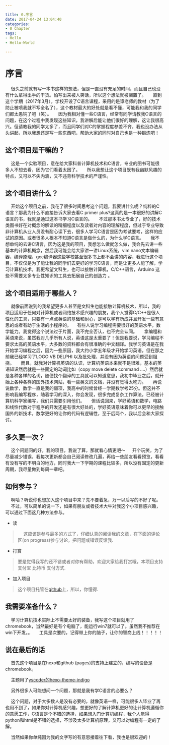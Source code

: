 ```yaml
---
 
title: 0.序言
date: 2017-04-24 13:04:40
categories: 
- 0 Chapter
tags: 
- Hello 
- Hello-World

---
```



# 序言

&emsp; 很久之前就有写一本书这样的想法，但是一直没有充足的时间，而且自己也没有什么拿得出手的干货。怕写出来被人笑话，所以这个想法就被搁置了。
&emsp; 直到这个学期（2017年3月），学校开设了C语言课程，采用的是谭老师的教材（为了防止被喷我就不写全名了），这个教材最大的好处就是看不懂，可能我和我的同学们都太愚钝了吧（笑）。
&emsp; 因为我相对懂一些C语言，经常有同学请教我C语言的问题，在这个过程中我发现这些知识，我讲解后能让他们很好的理解，这让我很高兴。但请教我的同学太多了，而且同学们对C的掌握程度参差不齐，我也没办法从头讲起，所以我想还是写一些东西吧，帮助大家的同时对自己也是一种锻炼吧！

<!---more--->
## 这个项目是干嘛的？

&emsp; 这是一个实验项目，意在给大家科普计算机技术和C语言，专业的图书可能很多人不想去看，因为它们看着太困了。
&emsp; 所以我想让这个项目既有我幽默风趣的特点，又可以不失内涵，又不违背科学技术的严谨性。

## 这个项目讲什么？

&emsp; 开始这个项目之前，我花了很多时间思考这个问题，我要讲什么呢？纯粹的C语言？那我为什么不直接告诉大家去看C primer plus?这真的是一本很好的讲解C语言的书，我就是通过这本书学习C语言的。
&emsp; 不过那本书太专业了，好的技术类图书好在对概念的解读的精细程度以及读者对内容的理解程度，但过于专业导致非计算机从业人员没有耐心读下去，很多人学习C语言是因为考试要考，这样的应试的原因。或者很多人根本不知道C语言是做什么的，为什么学C语言。
&emsp; 我不想单纯的去讲C语言，因为这是我的项目，我想怎么做就怎么做，我会先去讲一些基本的计算机概念，然后我可能会给大家讲一讲Linux系统，vim nano文本编辑器，编译原理，gcc编译器这些学校甚至很多书上都不会讲的内容，我进行这个项目，不仅仅是为了能让我的同学们去更好的学习C语言，而是让更多人能了解，学习计算机技术，我更希望文科生，也可以接触计算机，C/C++语言，Arduino 这些不需要太多专业性知识的工具去拓展自己的创造力	。

## 这个项目适用于哪些人？

&emsp; 就像前面说到的我希望更多人甚至是文科生也能接触计算机技术，所以，我的项目适用于任何对计算机或者网络技术感兴趣的朋友，我个人觉得C/C++是很人性化的工具，只要有一点点英语的基础和耐心，是可以学有所成并且开发一些有意思的或者有助于生活的小程序的。
&emsp;有些人说学习编程需要很好的英语水平，数学能力。我觉得这个说法过于片面，我不完全否认，也不完全认同。
&emsp; 拿编程和英语来说，虽然我对几乎所有人说，英语这是太重要了！但是我要说，学习编程不要求太高的英语水平，大多数的资料都会有很准确的中文翻译。我学习英语是在我开始学习编程之后，因为一些原因，我大约小学五年级才开始学习英语，但在那之前我已经学习了LOGO VB DELPHI 以及批处理，并没有因为英语的问题受到阻挠。
&emsp; 而且，就我对计算机英语的认识，计算机英语本来就不是很难，基本的英语知识然后就是一些固定的动词比如（copy move delete command ....）然后就是各种各样的名词，随便找个翻译的工具就可以知道意思，我初中毕业之后，就开始上各种各样的国外技术网站，看一些英文的文档，并没有觉得太吃力。
&emsp; 再说说数学，数学一直是我的弱项，我高中的时候曾经一学期数学考25分。但这并不影响我编写程序，随着学习的深入，你会发现，很多完成复杂工作算法，已经被计算机科学家编写，我们只需要引用他们。
&emsp; 但话说回来，学好英语和数学，电路和线性代数对于程序的开发还是有很大好处的，学好英语意味着你可以更早的接触国外的新技术，数学更好的让你的代码有逻辑性，至于后两个，我以后会和大家探讨。

## 多久更一次？

&emsp; 这个问题问的好，我的项目，我说了算，那就看心情更吧～
&emsp; 开个玩笑，为了尽量减少错误，我每次更新都会自己阅读修改几遍，再给一些朋友看看预览，看看有没有写的不明白的地方，同时我大一下学期的课程比较多，所以没有固定的更新周期，我尽量做到每周一章吧。

## 如何参与？

&emsp; 啊哈？听说你也想加入这个项目中来？先不要着急，万一以后写的不好了呢。
&emsp; 不过，可以简单的说一下，如果有朋友或者技术大牛对我这个小项目感兴趣，可以通过下面这几种方法参与。

 - 读
  > &emsp; 这应该是参与最多的方式了，仔细认真的阅读我的文章，在下面的评论区(on progress)参与讨论，把问题或错误反馈我.
 
 -  打赏

 > 要是觉得我写的还不错或者对你有帮助，欢迎大家给我打赏哦，本项目支持 支付宝 比特币 支付方式.

 - 加入项目

 > 这个项目托管在[github](https://github.com/Funarp/teachC)上，所以，你懂得.
 
 ## 我需要准备什么？
 
 &emsp; 学习计算机技术实际上不需要太好的装备，我写这个项目就用了chromebook，当然最好是有个电脑了，能运行win7就可以了。虽然我不推荐在win下开发。。
 &emsp; 工具是次要的，记得带上你的脑子，让你的智商上线！！！！！

## 说在最后的话

&emsp; 首先这个项目是在hexo和github (pages)的支持上建立的，编写的设备是chromebook。

&emsp; 主题用了[yscoder的hexo-theme-indigo](https://github.com/yscoder/hexo-theme-indigo)

&emsp; 另外很多人可能想问一个问题，那就是我有学C语言的必要么？

&emsp; 这个问题，对于大多数人是没有必要的，就像英语一样，可能很多人毕业了再也用不到了，如果你对计算机感兴趣，想更好的了解计算机更好的让计算机遵循你的意愿工作，C语言是个不错的选择，如果想入门计算机编程，我个人觉得python和html是不错的选择，不涉及太多计算机原理，又可以对编程有一定的了解。

&emsp; 当然如果你单纯因为我的文字写的有意思接着往下看，我也是很欢迎的！
